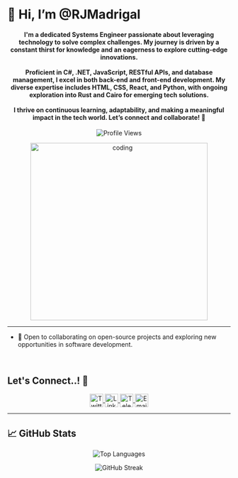 # 👋 Hi, I’m @RJMadrigal

<h4 align="center">
I'm a dedicated Systems Engineer passionate about leveraging technology to solve complex challenges. My journey is driven by a constant thirst for knowledge and an eagerness to explore cutting-edge innovations.<br><br>
Proficient in C#, .NET, JavaScript, RESTful APIs, and database management, I excel in both back-end and front-end development. My diverse expertise includes HTML, CSS, React, and Python, with ongoing exploration into Rust and Cairo for emerging tech solutions.<br><br>
I thrive on continuous learning, adaptability, and making a meaningful impact in the tech world. Let’s connect and collaborate! 🚀
</h4>

<p align="center">
  <img src="https://komarev.com/ghpvc/?username=RJMadrigal&label=Profile%20views&color=0e75b6&style=flat" alt="Profile Views" />
</p>

<p align="center">
  <img alt="coding" width="400" src="https://user-images.githubusercontent.com/74038190/212284119-fbfd994d-8c2a-4a07-a75f-84e513833c1c.gif">
</p>

---

- 🤝 Open to collaborating on open-source projects and exploring new opportunities in software development.

<br>

## <b>Let's Connect..!</b> 🤝  
<p align="center">
  <a href="https://twitter.com/bymadrigal" target="blank">
    <img align="center" src="https://img.shields.io/badge/Twitter-1DA1F2?style=for-the-badge&logo=twitter&logoColor=white" alt="Twitter" height="30" />
  </a>
  <a href="https://www.linkedin.com/in/rjosuemadrigal/" target="blank">
    <img align="center" src="https://img.shields.io/badge/LinkedIn-0077B5?style=for-the-badge&logo=linkedin&logoColor=white" alt="LinkedIn" height="30" />
  </a>
  <a href="https://t.me/bymadrigal" target="blank">
    <img align="center" src="https://img.shields.io/badge/Telegram-2CA5E0?style=for-the-badge&logo=telegram&logoColor=white" alt="Telegram" height="30" />
  </a>
  <a href="mailto:josuemadrigalvevo@gmail.com" target="blank">
    <img align="center" src="https://img.shields.io/badge/Email-D14836?style=for-the-badge&logo=gmail&logoColor=white" alt="Email" height="30" />
  </a>
</p>

---

## 📈 GitHub Stats

<p align="center">
  <img src="https://github-readme-stats.vercel.app/api/top-langs?username=RJMadrigal&show_icons=true&locale=en&layout=compact" alt="Top Languages" />
</p>

<p align="center">
  <img src="https://github-readme-streak-stats.herokuapp.com/?user=RJMadrigal&" alt="GitHub Streak" />
</p>





